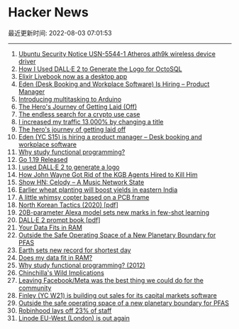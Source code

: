 # Hacker News

最近更新时间: 2022-08-03 07:01:53

--- 
1. [Ubuntu Security Notice USN-5544-1 Atheros ath9k wireless device driver](https://dl.packetstormsecurity.net/2208-advisories/USN-5544-1.txt) 
2. [How I Used DALL·E 2 to Generate the Logo for OctoSQL](https://jacobmartins.com/posts/how-i-used-dalle2-to-generate-the-logo-for-octosql/) 
3. [Elixir Livebook now as a desktop app](https://news.livebook.dev/introducing-the-livebook-desktop-app-4C8dpu) 
4. [Eden (Desk Booking and Workplace Software) Is Hiring – Product Manager](https://news.ycombinator.com/item?id=32321294) 
5. [Introducing multitasking to Arduino](https://blog.arduino.cc/2022/08/02/introducing-multitasking-to-arduino/) 
6. [The Hero's Journey of Getting Laid (Off)](https://backtohumanity.substack.com/p/getting-laid-off) 
7. [The endless search for a crypto use case](https://networked.substack.com/p/the-endless-search-for-a-crypto-use) 
8. [I increased my traffic 13,000% by changing a title](https://ccampbell.io/posts/13000-percent-traffic-gain-with-a-title-change/) 
9. [The hero's journey of getting laid off](https://backtohumanity.substack.com/p/getting-laid-off39) 
10. [Eden (YC S15) is hiring a product manager – Desk booking and workplace software](https://news.ycombinator.com/item?id=32321294) 
11. [Why study functional programming?](https://acm.wustl.edu/functional/whyfp.php) 
12. [Go 1.19 Released](https://go.dev/doc/go1.19) 
13. [I used DALL·E 2 to generate a logo](https://jacobmartins.com/posts/how-i-used-dalle2-to-generate-the-logo-for-octosql/) 
14. [How John Wayne Got Rid of the KGB Agents Hired to Kill Him](https://www.military.com/undertheradar/2018/02/16/how-john-wayne-got-rid-kgb-agents-hired-kill-him.html) 
15. [Show HN: Celody – A Music Network State](https://celody.com/) 
16. [Earlier wheat planting will boost yields in eastern India](https://news.cornell.edu/stories/2022/08/earlier-wheat-planting-will-boost-yields-eastern-india) 
17. [A little whimsy copter based on a PCB frame](https://github.com/barafael/cute-copter) 
18. [North Korean Tactics (2020) [pdf]](https://irp.fas.org/doddir/army/atp7-100-2.pdf) 
19. [20B-parameter Alexa model sets new marks in few-shot learning](https://www.amazon.science/blog/20b-parameter-alexa-model-sets-new-marks-in-few-shot-learning) 
20. [DALL·E 2 prompt book [pdf]](http://dallery.gallery/wp-content/uploads/2022/07/The-DALL%C2%B7E-2-prompt-book-v1.02.pdf) 
21. [Your Data Fits in RAM](https://yourdatafitsinram.net/) 
22. [Outside the Safe Operating Space of a New Planetary Boundary for PFAS](https://pubs.acs.org/doi/10.1021/acs.est.2c02765) 
23. [Earth sets new record for shortest day](https://www.timeanddate.com/news/astronomy/shortest-day-2022) 
24. [Does my data fit in RAM?](https://yourdatafitsinram.net/) 
25. [Why study functional programming? (2012)](https://acm.wustl.edu/functional/whyfp.php) 
26. [Chinchilla's Wild Implications](https://www.lesswrong.com/posts/6Fpvch8RR29qLEWNH/chinchilla-s-wild-implications) 
27. [Leaving Facebook/Meta was the best thing we could do for the community](https://trino.io/blog/2022/08/02/leaving-facebook-meta-best-for-trino.html) 
28. [Finley (YC W21) is building out sales for its capital markets software](https://www.finleycms.com/careers/) 
29. [Outside the safe operating space of a new planetary boundary for PFAS](https://pubs.acs.org/doi/10.1021/acs.est.2c02765) 
30. [Robinhood lays off 23% of staff](https://www.wsj.com/articles/robinhood-lays-off-23-of-staff-11659471011) 
31. [Linode EU-West (London) is out again](https://status.linode.com/incidents/8qnvzrfz7hg2) 
